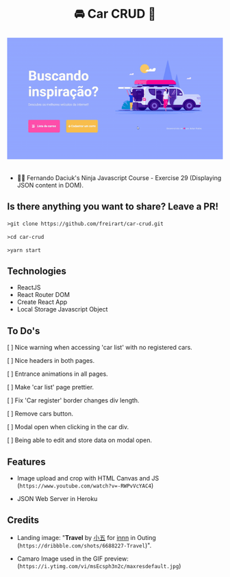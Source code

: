 <h1 align="center">

🚘 Car CRUD 🚗

![Project Preview.](https://raw.githubusercontent.com/freirart/car-crud/master/car-crud-preview.gif "Project Preview.")

</h1>

- 🐱‍👤 Fernando Daciuk's Ninja Javascript Course - Exercise 29 (Displaying JSON content in DOM).

## Is there anything you want to share? Leave a PR!

`>git clone https://github.com/freirart/car-crud.git`

`>cd car-crud`

`>yarn start`

## Technologies

* ReactJS
* React Router DOM
* Create React App
* Local Storage Javascript Object

## To Do's

[   ] Nice warning when accessing 'car list' with no registered cars.

[   ] Nice headers in both pages.

[   ] Entrance animations in all pages.

[   ] Make 'car list' page prettier.

[   ] Fix 'Car register' border changes div length.

[   ] Remove cars button.

[   ] Modal open when clicking in the car div.

[   ] Being able to edit and store data on modal open.

## Features

- Image upload and crop with HTML Canvas and JS (`https://www.youtube.com/watch?v=-RWPvVcYAC4`)

- JSON Web Server in Heroku

## Credits

- Landing image: "__Travel__
by <a href="https://dribbble.com/NoirQin">小五</a> for <a href="https://dribbble.com/innn">innn</a> in Outing (`https://dribbble.com/shots/6688227-Travel`)".

- Camaro Image used in the GIF preview: (`https://i.ytimg.com/vi/msEcsph3n2c/maxresdefault.jpg`)
